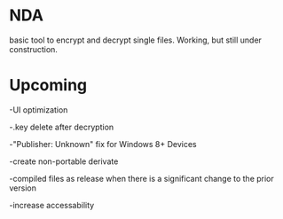 # NDA
basic tool to encrypt and decrypt single files. Working, but still under construction.

# Upcoming
-UI optimization

-.key delete after decryption

-"Publisher: Unknown" fix for Windows 8+ Devices

-create non-portable derivate

-compiled files as release when there is a significant change to the prior version

-increase accessability
